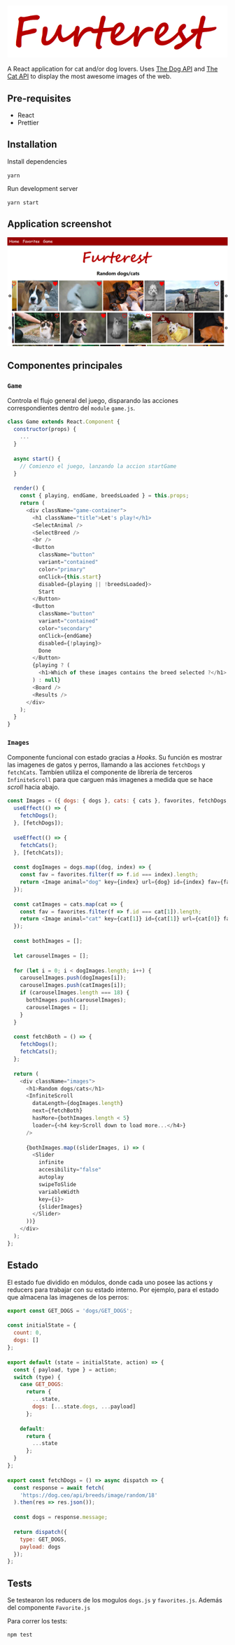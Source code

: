 ![](public/logo.PNG)

A React application for cat and/or dog lovers. Uses [The Dog API](https://dog.ceo/dog-api/) and [The Cat API](https://thecatapi.com/) to display the most awesome images of the web.

## Pre-requisites

- React
- Prettier

## Installation

Install dependencies

`yarn`

Run development server

`yarn start`

## Application screenshot

![](public/Captura.PNG)


## Componentes principales

### `Game`

Controla el flujo general del juego, disparando las acciones correspondientes dentro del `module` `game.js`.

```javascript
class Game extends React.Component {
  constructor(props) {
    ...
  }

  async start() {
    // Comienzo el juego, lanzando la accion startGame
  }

  render() {
    const { playing, endGame, breedsLoaded } = this.props;
    return (
      <div className="game-container">
        <h1 className="title">Let's play!</h1>
        <SelectAnimal />
        <SelectBreed />
        <br />
        <Button
          className="button"
          variant="contained"
          color="primary"
          onClick={this.start}
          disabled={playing || !breedsLoaded}>
          Start
        </Button>
        <Button
          className="button"
          variant="contained"
          color="secondary"
          onClick={endGame}
          disabled={!playing}>
          Done
        </Button>
        {playing ? (
          <h1>Which of these images contains the breed selected ?</h1>
        ) : null}
        <Board />
        <Results />
      </div>
    );
  }
}
```

### `Images`

Componente funcional con estado gracias a *Hooks*. Su función es mostrar las imagenes de gatos y perros, llamando a las acciones `fetchDogs` y `fetchCats`. Tambíen utiliza el componente de librería de terceros `InfiniteScroll` para que carguen más imagenes a medida que se hace *scroll* hacia abajo.


```javascript
const Images = ({ dogs: { dogs }, cats: { cats }, favorites, fetchDogs, fetchCats }) => {
  useEffect(() => {
    fetchDogs();
  }, [fetchDogs]);

  useEffect(() => {
    fetchCats();
  }, [fetchCats]);
  
  const dogImages = dogs.map((dog, index) => {
    const fav = favorites.filter(f => f.id === index).length;
    return <Image animal="dog" key={index} url={dog} id={index} fav={fav > 0}/>;
  });

  const catImages = cats.map(cat => {
    const fav = favorites.filter(f => f.id === cat[1]).length;
    return <Image animal="cat" key={cat[1]} id={cat[1]} url={cat[0]} fav={fav > 0} />;
  });

  const bothImages = [];

  let carouselImages = [];

  for (let i = 0; i < dogImages.length; i++) {
    carouselImages.push(dogImages[i]);
    carouselImages.push(catImages[i]);
    if (carouselImages.length === 18) {
      bothImages.push(carouselImages);
      carouselImages = [];
    }
  }

  const fetchBoth = () => {
    fetchDogs();
    fetchCats();
  };

  return (
    <div className="images">
      <h1>Random dogs/cats</h1>
      <InfiniteScroll
        dataLength={dogImages.length}
        next={fetchBoth}
        hasMore={bothImages.length < 5}
        loader={<h4 key>Scroll down to load more...</h4>}
      />

      {bothImages.map((sliderImages, i) => (
        <Slider
          infinite
          accesibility="false"
          autoplay
          swipeToSlide
          variableWidth
          key={i}>
          {sliderImages}
        </Slider>
      ))}
    </div>
  );
};
```

## Estado

El estado fue dividido en módulos, donde cada uno posee las actions y reducers para trabajar con su estado interno. Por ejemplo, para el estado que almacena las imagenes de los perros:

```javascript
export const GET_DOGS = 'dogs/GET_DOGS';

const initialState = {
  count: 0,
  dogs: []
};

export default (state = initialState, action) => {
  const { payload, type } = action;
  switch (type) {
    case GET_DOGS:
      return {
        ...state,
        dogs: [...state.dogs, ...payload]
      };

    default:
      return {
        ...state
      };
  }
};

export const fetchDogs = () => async dispatch => {
  const response = await fetch(
    'https://dog.ceo/api/breeds/image/random/18'
  ).then(res => res.json());

  const dogs = response.message;

  return dispatch({
    type: GET_DOGS,
    payload: dogs
  });
};
```


## Tests

Se testearon los reducers de los mogulos `dogs.js` y `favorites.js`. Además del componente `Favorite.js`

Para correr los tests:

```
npm test
```
